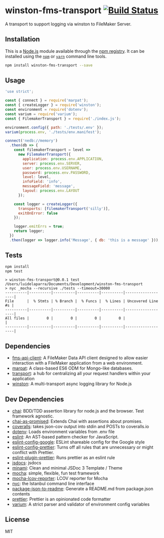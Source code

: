 # winston-fms-transport [![Build Status](https://travis-ci.org/Luidog/winston-fms-transport.png?branch=master)](https://travis-ci.org/Luidog/winston-fms-transport)

A transport to support logging via winston to FileMaker Server.

## Installation

This is a [Node.js](https://nodejs.org/) module available through the
[npm registry](https://www.npmjs.com/). It can be installed using the
[`npm`](https://docs.npmjs.com/getting-started/installing-npm-packages-locally)
or
[`yarn`](https://yarnpkg.com/en/)
command line tools.

```sh
npm install winston-fms-transport --save
```

## Usage

```js
'use strict';

const { connect } = require('marpat');
const { createLogger } = require('winston');
const environment = require('dotenv');
const varium = require('varium');
const { FilemakerTransport } = require('./index.js');

environment.config({ path: './tests/.env' });
varium(process.env, './tests/env.manifest');

connect('nedb://memory')
  .then(db => {
    const filemakerTransport = level =>
      new FilemakerTransport({
        application: process.env.APPLICATION,
        server: process.env.SERVER,
        user: process.env.USERNAME,
        password: process.env.PASSWORD,
        level: level,
        infoField: 'info',
        messageField: 'message',
        layout: process.env.LAYOUT
      });

    const logger = createLogger({
      transports: [filemakerTransport('silly')],
      exitOnError: false
    });

    logger.emitErrs = true;
    return logger;
  })
  .then(logger => logger.info('Message', { db: 'this is a message' }));
```

## Tests

```sh
npm install
npm test
```

```
> winston-fms-transport@0.0.1 test /Users/luidelaparra/Documents/Development/winston-fms-transport
> nyc _mocha --recursive ./tests --timeout=30000
----------|----------|----------|----------|----------|-------------------|
File      |  % Stmts | % Branch |  % Funcs |  % Lines | Uncovered Line #s |
----------|----------|----------|----------|----------|-------------------|
All files |        0 |        0 |        0 |        0 |                   |
----------|----------|----------|----------|----------|-------------------|
```

## Dependencies

* [fms-api-client](https://ghub.io/fms-api-client): A FileMaker Data API client designed to allow easier interaction with a FileMaker application from a web environment.
* [marpat](https://ghub.io/marpat): A class-based ES6 ODM for Mongo-like databases.
* [transport](https://ghub.io/transport): a hub for centralizing all your request handlers within your application
* [winston](https://ghub.io/winston): A multi-transport async logging library for Node.js

## Dev Dependencies

* [chai](https://ghub.io/chai): BDD/TDD assertion library for node.js and the browser. Test framework agnostic.
* [chai-as-promised](https://ghub.io/chai-as-promised): Extends Chai with assertions about promises.
* [coveralls](https://ghub.io/coveralls): takes json-cov output into stdin and POSTs to coveralls.io
* [dotenv](https://ghub.io/dotenv): Loads environment variables from .env file
* [eslint](https://ghub.io/eslint): An AST-based pattern checker for JavaScript.
* [eslint-config-google](https://ghub.io/eslint-config-google): ESLint shareable config for the Google style
* [eslint-config-prettier](https://ghub.io/eslint-config-prettier): Turns off all rules that are unnecessary or might conflict with Prettier.
* [eslint-plugin-prettier](https://ghub.io/eslint-plugin-prettier): Runs prettier as an eslint rule
* [jsdocs](https://ghub.io/jsdocs): jsdocs
* [minami](https://ghub.io/minami): Clean and minimal JSDoc 3 Template / Theme
* [mocha](https://ghub.io/mocha): simple, flexible, fun test framework
* [mocha-lcov-reporter](https://ghub.io/mocha-lcov-reporter): LCOV reporter for Mocha
* [nyc](https://ghub.io/nyc): the Istanbul command line interface
* [package-json-to-readme](https://ghub.io/package-json-to-readme): Generate a README.md from package.json contents
* [prettier](https://ghub.io/prettier): Prettier is an opinionated code formatter
* [varium](https://ghub.io/varium): A strict parser and validator of environment config variables

## License

MIT
